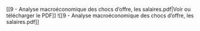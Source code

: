 ﻿[[9 - Analyse macroéconomique des chocs d’offre, les salaires.pdf|Voir ou télécharger le PDF]]
![[9 - Analyse macroéconomique des chocs d’offre, les salaires.pdf]]
